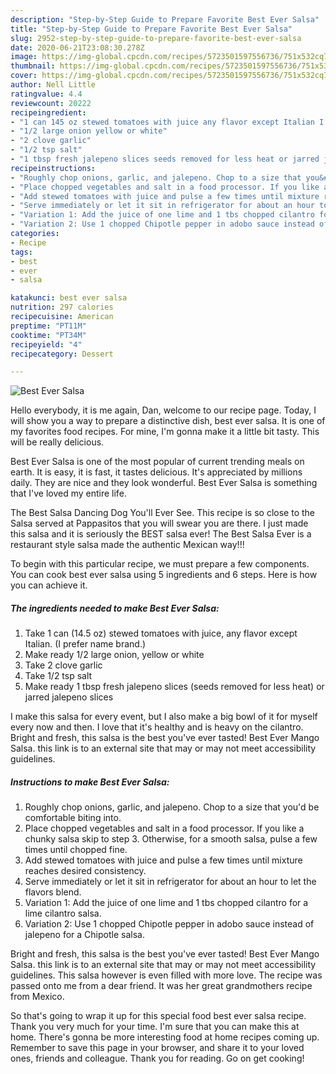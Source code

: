 ```yaml
---
description: "Step-by-Step Guide to Prepare Favorite Best Ever Salsa"
title: "Step-by-Step Guide to Prepare Favorite Best Ever Salsa"
slug: 2952-step-by-step-guide-to-prepare-favorite-best-ever-salsa
date: 2020-06-21T23:08:30.278Z
image: https://img-global.cpcdn.com/recipes/5723501597556736/751x532cq70/best-ever-salsa-recipe-main-photo.jpg
thumbnail: https://img-global.cpcdn.com/recipes/5723501597556736/751x532cq70/best-ever-salsa-recipe-main-photo.jpg
cover: https://img-global.cpcdn.com/recipes/5723501597556736/751x532cq70/best-ever-salsa-recipe-main-photo.jpg
author: Nell Little
ratingvalue: 4.4
reviewcount: 20222
recipeingredient:
- "1 can 145 oz stewed tomatoes with juice any flavor except Italian I prefer name brand"
- "1/2 large onion yellow or white"
- "2 clove garlic"
- "1/2 tsp salt"
- "1 tbsp fresh jalepeno slices seeds removed for less heat or jarred jalepeno slices"
recipeinstructions:
- "Roughly chop onions, garlic, and jalepeno. Chop to a size that you&#39;d be comfortable biting into."
- "Place chopped vegetables and salt in a food processor. If you like a chunky salsa skip to step 3. Otherwise, for a smooth salsa, pulse a few times until chopped fine."
- "Add stewed tomatoes with juice and pulse a few times until mixture reaches desired consistency."
- "Serve immediately or let it sit in refrigerator for about an hour to let the flavors blend."
- "Variation 1: Add the juice of one lime and 1 tbs chopped cilantro for a lime cilantro salsa."
- "Variation 2: Use 1 chopped Chipotle pepper in adobo sauce instead of jalepeno for a Chipotle salsa."
categories:
- Recipe
tags:
- best
- ever
- salsa

katakunci: best ever salsa 
nutrition: 297 calories
recipecuisine: American
preptime: "PT11M"
cooktime: "PT34M"
recipeyield: "4"
recipecategory: Dessert

---
```



![Best Ever Salsa](https://img-global.cpcdn.com/recipes/5723501597556736/751x532cq70/best-ever-salsa-recipe-main-photo.jpg)

Hello everybody, it is me again, Dan, welcome to our recipe page. Today, I will show you a way to prepare a distinctive dish, best ever salsa. It is one of my favorites food recipes. For mine, I'm gonna make it a little bit tasty. This will be really delicious.

Best Ever Salsa is one of the most popular of current trending meals on earth. It is easy, it is fast, it tastes delicious. It's appreciated by millions daily. They are nice and they look wonderful. Best Ever Salsa is something that I've loved my entire life.

The Best Salsa Dancing Dog You&#39;ll Ever See. This recipe is so close to the Salsa served at Pappasitos that you will swear you are there. I just made this salsa and it is seriously the BEST salsa ever! The Best Salsa Ever is a restaurant style salsa made the authentic Mexican way!!!


To begin with this particular recipe, we must prepare a few components. You can cook best ever salsa using 5 ingredients and 6 steps. Here is how you can achieve it.

<!--inarticleads1-->

##### The ingredients needed to make Best Ever Salsa:

1. Take 1 can (14.5 oz) stewed tomatoes with juice, any flavor except Italian. (I prefer name brand.)
1. Make ready 1/2 large onion, yellow or white
1. Take 2 clove garlic
1. Take 1/2 tsp salt
1. Make ready 1 tbsp fresh jalepeno slices (seeds removed for less heat) or jarred jalepeno slices


I make this salsa for every event, but I also make a big bowl of it for myself every now and then. I love that it&#39;s healthy and is heavy on the cilantro. Bright and fresh, this salsa is the best you&#39;ve ever tasted! Best Ever Mango Salsa. this link is to an external site that may or may not meet accessibility guidelines. 

<!--inarticleads2-->

##### Instructions to make Best Ever Salsa:

1. Roughly chop onions, garlic, and jalepeno. Chop to a size that you&#39;d be comfortable biting into.
1. Place chopped vegetables and salt in a food processor. If you like a chunky salsa skip to step 3. Otherwise, for a smooth salsa, pulse a few times until chopped fine.
1. Add stewed tomatoes with juice and pulse a few times until mixture reaches desired consistency.
1. Serve immediately or let it sit in refrigerator for about an hour to let the flavors blend.
1. Variation 1: Add the juice of one lime and 1 tbs chopped cilantro for a lime cilantro salsa.
1. Variation 2: Use 1 chopped Chipotle pepper in adobo sauce instead of jalepeno for a Chipotle salsa.


Bright and fresh, this salsa is the best you&#39;ve ever tasted! Best Ever Mango Salsa. this link is to an external site that may or may not meet accessibility guidelines. This salsa however is even filled with more love. The recipe was passed onto me from a dear friend. It was her great grandmothers recipe from Mexico. 

So that's going to wrap it up for this special food best ever salsa recipe. Thank you very much for your time. I'm sure that you can make this at home. There's gonna be more interesting food at home recipes coming up. Remember to save this page in your browser, and share it to your loved ones, friends and colleague. Thank you for reading. Go on get cooking!
